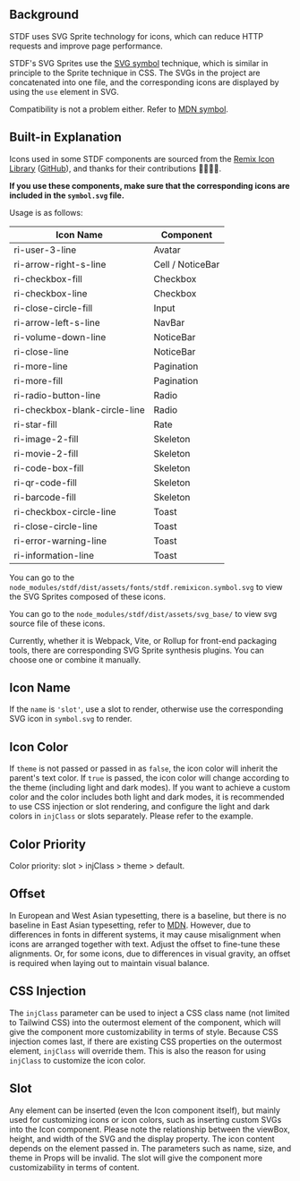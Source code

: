 ## Background

STDF uses SVG Sprite technology for icons, which can reduce HTTP requests and improve page performance.

STDF's SVG Sprites use the [SVG symbol](https://developer.mozilla.org/en-US/docs/Web/SVG/Element/symbol) technique, which is similar in principle to the Sprite technique in CSS. The SVGs in the project are concatenated into one file, and the corresponding icons are displayed by using the `use` element in SVG.

Compatibility is not a problem either. Refer to [MDN symbol](https://developer.mozilla.org/en-US/docs/Web/SVG/Element/symbol#browser_compatibility).

## Built-in Explanation

Icons used in some STDF components are sourced from the [Remix Icon Library](https://remixicon.com) ([GitHub](https://github.com/Remix-Design/remixicon)), and thanks for their contributions 🙏🏻🙏🏻.

**If you use these components, make sure that the corresponding icons are included in the `symbol.svg` file.**

Usage is as follows:

| Icon Name                     | Component        |
| ----------------------------- | ---------------- |
| ri-user-3-line                | Avatar           |
| ri-arrow-right-s-line         | Cell / NoticeBar |
| ri-checkbox-fill              | Checkbox         |
| ri-checkbox-line              | Checkbox         |
| ri-close-circle-fill          | Input            |
| ri-arrow-left-s-line          | NavBar           |
| ri-volume-down-line           | NoticeBar        |
| ri-close-line                 | NoticeBar        |
| ri-more-line                  | Pagination       |
| ri-more-fill                  | Pagination       |
| ri-radio-button-line          | Radio            |
| ri-checkbox-blank-circle-line | Radio            |
| ri-star-fill                  | Rate             |
| ri-image-2-fill               | Skeleton         |
| ri-movie-2-fill               | Skeleton         |
| ri-code-box-fill              | Skeleton         |
| ri-qr-code-fill               | Skeleton         |
| ri-barcode-fill               | Skeleton         |
| ri-checkbox-circle-line       | Toast            |
| ri-close-circle-line          | Toast            |
| ri-error-warning-line         | Toast            |
| ri-information-line           | Toast            |

You can go to the `node_modules/stdf/dist/assets/fonts/stdf.remixicon.symbol.svg` to view the SVG Sprites composed of these icons.

You can go to the `node_modules/stdf/dist/assets/svg_base/` to view svg source file of these icons.

Currently, whether it is Webpack, Vite, or Rollup for front-end packaging tools, there are corresponding SVG Sprite synthesis plugins. You can choose one or combine it manually.

## Icon Name

If the `name` is `'slot'`, use a slot to render, otherwise use the corresponding SVG icon in `symbol.svg` to render.

## Icon Color

If `theme` is not passed or passed in as `false`, the icon color will inherit the parent's text color. If `true` is passed, the icon color will change according to the theme (including light and dark modes). If you want to achieve a custom color and the color includes both light and dark modes, it is recommended to use CSS injection or slot rendering, and configure the light and dark colors in `injClass` or slots separately. Please refer to the example.

## Color Priority

Color priority: slot > injClass > theme > default.

## Offset

In European and West Asian typesetting, there is a baseline, but there is no baseline in East Asian typesetting, refer to [MDN](https://developer.mozilla.org/en-US/docs/Glossary/baseline). However, due to differences in fonts in different systems, it may cause misalignment when icons are arranged together with text. Adjust the offset to fine-tune these alignments. Or, for some icons, due to differences in visual gravity, an offset is required when laying out to maintain visual balance.

## CSS Injection

The `injClass` parameter can be used to inject a CSS class name (not limited to Tailwind CSS) into the outermost element of the component, which will give the component more customizability in terms of style. Because CSS injection comes last, if there are existing CSS properties on the outermost element, `injClass` will override them. This is also the reason for using `injClass` to customize the icon color.

## Slot

Any element can be inserted (even the Icon component itself), but mainly used for customizing icons or icon colors, such as inserting custom SVGs into the Icon component. Please note the relationship between the viewBox, height, and width of the SVG and the display property. The icon content depends on the element passed in. The parameters such as name, size, and theme in Props will be invalid. The slot will give the component more customizability in terms of content.
